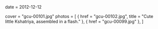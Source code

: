 
date = 2012-12-12


cover = "gcu-00101.jpg"
photos = [
{ href = "gcu-00102.jpg", title = "Cute little Kshatriya, assembled in a flash." },
{ href = "gcu-00099.jpg" },
]
